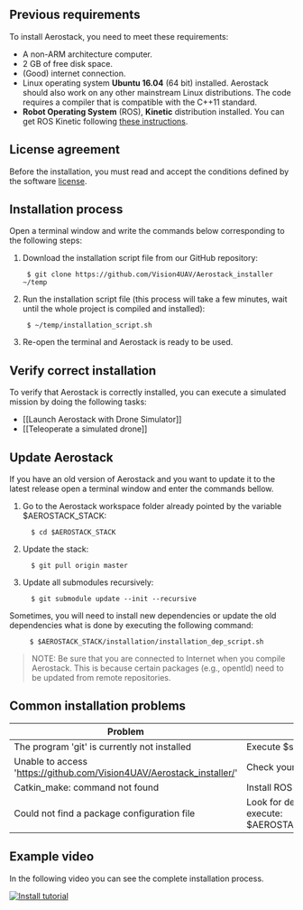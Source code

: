 ## Previous requirements

To install Aerostack, you need to meet these requirements:

- A non-ARM architecture computer.
- 2 GB of free disk space.
- (Good) internet connection.
- Linux operating system **Ubuntu 16.04** (64 bit) installed. Aerostack should also work on any other mainstream Linux distributions. The code requires a compiler that is compatible with the C++11 standard.
- **Robot Operating System** (ROS), **Kinetic** distribution installed. You can get ROS Kinetic following [these instructions](http://wiki.ros.org/kinetic/Installation/Ubuntu).

## License agreement

Before the installation, you must read and accept the conditions defined by the software [license](https://github.com/Vision4UAV/Aerostack/wiki/License). 

## Installation process

Open a terminal window and write the commands below corresponding to the following steps:

1. Download the installation script file from our GitHub repository:

        $ git clone https://github.com/Vision4UAV/Aerostack_installer ~/temp

1. Run the installation script file (this process will take a few minutes, wait until the whole project is compiled and installed):

        $ ~/temp/installation_script.sh

1. Re-open the terminal and Aerostack is ready to be used.
 
## Verify correct installation

To verify that Aerostack is correctly installed, you can execute a simulated mission by doing the following tasks:

- [[Launch Aerostack with Drone Simulator]]
- [[Teleoperate a simulated drone]]

## Update Aerostack

If you have an old version of Aerostack and you want to update it to the latest release open a terminal window and enter the commands bellow.

1. Go to the  Aerostack workspace folder already pointed by the variable $AEROSTACK_STACK:

         $ cd $AEROSTACK_STACK
	 
1. Update the stack:

         $ git pull origin master

1. Update  all submodules recursively:

         $ git submodule update --init --recursive

Sometimes, you will need to install new dependencies or update the old dependencies what is done by executing the following command:

         $ $AEROSTACK_STACK/installation/installation_dep_script.sh

> NOTE: Be sure that you are connected to Internet when you compile Aerostack. This is because certain packages (e.g., opentld) need to be updated from remote repositories.

## Common installation problems

| Problem | Solution |
|--|--|
| The program 'git' is currently not installed | Execute $sudo apt install git |
| Unable to access 'https://github.com/Vision4UAV/Aerostack_installer/'|Check your internet connection |
| Catkin_make: command not found|Install ROS kinetic before installing Aerostack |
|Could not find a package configuration file| Look for dependencies (using "sudo apt install") or execute: $AEROSTACK_STACK/installation/installation_dep_script.sh |

## Example video

In the following video you can see the complete installation process.

  [ ![Install tutorial](https://img.youtube.com/vi/iOfNoWsvxS0/0.jpg)](https://youtu.be/iOfNoWsvxS0)